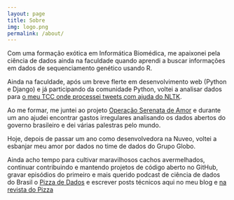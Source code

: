 ```yaml
---
layout: page
title: Sobre
img: logo.png
permalink: /about/
---
```



Com uma formação exótica em Informática Biomédica, me apaixonei pela ciência de dados ainda na faculdade quando aprendi a buscar informações em dados de sequenciamento genético usando R.

Ainda na faculdade, após um breve flerte em desenvolvimento web (Python e Django) e já participando da comunidade Python, voltei a analisar dados para [o meu TCC onde processei tweets com ajuda do NLTK](https://jtemporal.com/jessie).

Ao me formar, me juntei ao projeto [Operação Serenata de Amor](https://serenata.ai) e durante um ano ajudei encontrar gastos irregulares analisando os dados abertos do governo brasileiro e dei várias palestras pelo mundo.

Hoje, depois de passar um ano como desenvolvedora na Nuveo, voltei a esbanjar meu amor por dados no time de dados do Grupo Globo.

Ainda acho tempo para cultivar maravilhosos cachos avermelhados, continuar contribuindo e mantendo projetos de código aberto no GitHub, gravar episódios do primeiro e mais querido podcast de ciência de dados do Brasil o [Pizza de Dados](https://pizzadedados.com) e escrever posts técnicos aqui no meu blog e [na revista do Pizza](https://medium.com/pizzadedados)
